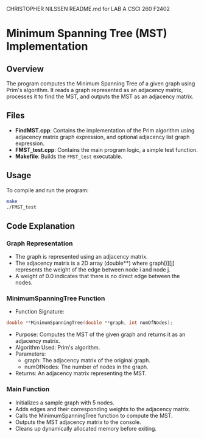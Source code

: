 CHRISTOPHER NILSSEN README.md for LAB A CSCI 260 F2402
# Minimum Spanning Tree (MST) Implementation

## Overview
The program computes the Minimum Spanning Tree of a given graph using Prim's algorithm. It reads a graph represented as an adjacency matrix, processes it to find the MST, and outputs the MST as an adjacency matrix.

## Files
- **FindMST.cpp**: Contains the implementation of the Prim algorithm using adjacency matrix graph expression, and optional adjacency list graph expression.
- **FMST_test.cpp**: Contains the main program logic, a simple test function.
- **Makefile**: Builds the `FMST_test` executable.

## Usage
To compile and run the program:
```bash
make
./FMST_test
```

## Code Explanation
### Graph Representation
- The graph is represented using an adjacency matrix.
- The adjacency matrix is a 2D array (double**) where graph[i][j] represents the weight of the edge between node i and node j.
- A weight of 0.0 indicates that there is no direct edge between the nodes.
### MinimumSpanningTree Function
- Function Signature:
```cpp
double **MinimumSpanningTree(double **graph, int numOfNodes);
```
- Purpose: Computes the MST of the given graph and returns it as an adjacency matrix.
- Algorithm Used: Prim's algorithm.
- Parameters:
    - graph: The adjacency matrix of the original graph.
    - numOfNodes: The number of nodes in the graph.
- Returns: An adjacency matrix representing the MST.

### Main Function
- Initializes a sample graph with 5 nodes.
- Adds edges and their corresponding weights to the adjacency matrix.
- Calls the MinimumSpanningTree function to compute the MST.
- Outputs the MST adjacency matrix to the console.
- Cleans up dynamically allocated memory before exiting.